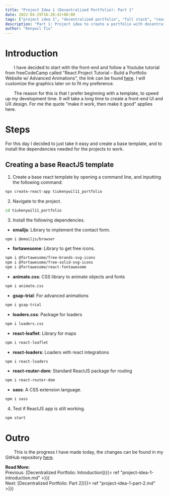 ```yaml
---
title: "Project Idea 1 (Decentralized Portfolio): Part 1"
date: 2022-04-29T16:28:41+08:00
tags: ["project idea 1", "decentralized portfolio", "full stack", "reactjs", "javascript"]
description: "Part 1: Project idea to create a portfolio with decentrailized web3 technologies"
author: "Kenywil Tiu"
---
```

# Introduction

&nbsp;&nbsp;&nbsp;&nbsp;&nbsp;&nbsp; I have decided to start with the front-end and follow a Youtube tutorial from freeCodeCamp called "React Project Tutorial – Build a Portfolio Website w/ Advanced Animations", the link can be found [here](https://youtu.be/bmpI252DmiI). I will customize the graphics later on to fit my preference.  
  
&nbsp;&nbsp;&nbsp;&nbsp;&nbsp;&nbsp; The reason for this is that I prefer beginning with a template, to speed up my development time. It will take a long time to create a front-end UI and UX design. For me the quote "make it work, then make it good" applies here.  

# Steps
For this day I decided to just take it easy and create a base template, and to install the dependencies needed for the projects to work.
  
## Creating a base ReactJS template
1. Create a base react template by opening a command line, and inputting the following command:
```bash
npx create-react-app tiukenywil11_portfolio
```

2. Navigate to the project.
```bash
cd tiukenywil11_portfolio
```

3. Install the following dependencies.
- **emailjs**: Library to implement the contact form.
```bash
npm i @emailjs/browser
```
- **fortawesome**: Library to get free icons.
```bash
npm i @fortawesome/free-brands-svg-icons
npm i @fortawesome/free-solid-svg-icons
npm i @fortawesome/react-fontawesome
```
- **animate.css**: CSS library to animate objects and fonts
```bash
npm i animate.css
```
- **gsap-trial**: For advanced animations
```bash
npm i gsap-trial
```
- **loaders.css**: Package for loaders
```bash
npm i loaders.css
```
- **react-leaflet**: Library for maps
```bash
npm i react-leaflet
```
- **react-loaders**: Loaders with react integrations
```bash
npm i react-loaders
```
- **react-router-dom**: Standard ReactJS package for routing
```bash
npm i react-router-dom
```
- **sass**: A CSS extension language.
```bash
npm i sass
```

4. Test if ReactJS app is still working.
```bash
npm start
```

# Outro
&nbsp;&nbsp;&nbsp;&nbsp;&nbsp;&nbsp; This is the progress I have made today, the changes can be found in my GitHub repository [here](https://github.com/tiukenywil11/decentralized-portfolio/commit/12fcd5293687b3bb344491e5b2af8329350c2ef1). 

**Read More:**  
Previous: [Decentralized Portfolio: Introduction]({{< ref "project-idea-1-introduction.md" >}})  
Next: [Decentralized Portfolio: Part 2]({{< ref "project-idea-1-part-2.md" >}})
